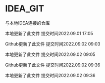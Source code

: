 # IDEA_GIT
与本地IDEA连接的仓库

本地更新了此文件
提交时间2022.09.01 17:05

Github更新了此文件
提交时间2022.09.02 09:03


本地更新了此文件
提交时间2022.09.02 09:05

Github更新了此文件
提交时间2022.09.02 09:36



本地更新了此文件
提交时间2022.09.02 09:36